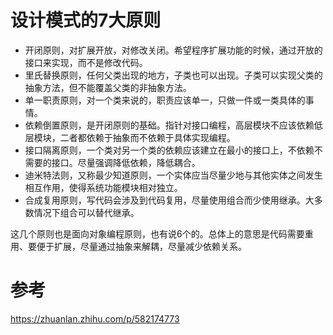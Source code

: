 # 设计模式的7大原则

- 开闭原则，对扩展开放，对修改关闭。希望程序扩展功能的时候，通过开放的接口来实现，而不是修改代码。
- 里氏替换原则，任何父类出现的地方，子类也可以出现。子类可以实现父类的抽象方法，但不能覆盖父类的非抽象方法。
- 单一职责原则，对一个类来说的，职责应该单一，只做一件或一类具体的事情。
- 依赖倒置原则，是开闭原则的基础。指针对接口编程，高层模块不应该依赖低层模块，二者都依赖于抽象而不依赖于具体实现编程。
- 接口隔离原则，一个类对另一个类的依赖应该建立在最小的接口上，不依赖不需要的接口。尽量强调降低依赖，降低耦合。
- 迪米特法则，又称最少知道原则，一个实体应当尽量少地与其他实体之间发生相互作用，使得系统功能模块相对独立。
- 合成复用原则，写代码会涉及到代码复用，尽量使用组合而少使用继承。大多数情况下组合可以替代继承。

这几个原则也是面向对象编程原则，也有说6个的。总体上的意思是代码需要重用、要便于扩展，尽量通过抽象来解耦，尽量减少依赖关系。

# 参考
https://zhuanlan.zhihu.com/p/582174773